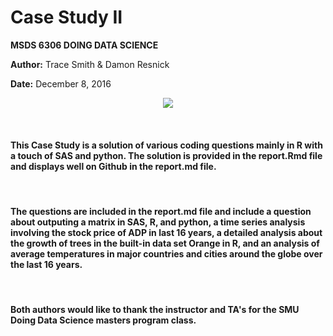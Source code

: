# Case Study II

**MSDS 6306 DOING DATA SCIENCE**  

**Author:** Trace Smith & Damon Resnick

**Date:** December 8, 2016  


<p align="center">
<img src=http://www.smu.edu/~/media/Site/DevelopmentExternalAffairs/PublicAffairs/Logos/smu/SMULogoR>
</p>

<br>  


#### This Case Study is a solution of various coding questions mainly in R with a touch of SAS and python.  The solution is provided in the report.Rmd file and displays well on Github in the report.md file.

<br>  


#### The questions are included in the report.md file and include a question about outputing a matrix in SAS, R, and python, a time series analysis involving the stock price of ADP in last 16 years, a detailed analysis about the growth of trees in the built-in data set Orange in R, and an analysis of average temperatures in major countries and cities around the globe over the last 16 years.  

<br>  


#### Both authors would like to thank the instructor and TA's for the SMU Doing Data Science masters program class.

